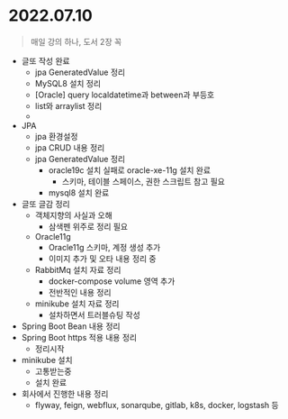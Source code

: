 # 2022.07.10
> 매일 강의 하나, 도서 2장 꼭

- 글또 작성 완료
	- jpa GeneratedValue 정리
	- MySQL8 설치 정리
	- [Oracle] query localdatetime과 between과 부등호
	- list와 arraylist 정리
	-
- JPA
	- jpa 환경설정
	- jpa CRUD 내용 정리
	- jpa GeneratedValue 정리
		- oracle19c 설치 실패로 oracle-xe-11g 설치 완료
			- 스키마, 테이블 스페이스, 권한 스크립트 참고 필요
		- mysql8 설치 완료
- 글또 글감 정리
	- 객체지향의 사실과 오해
		-	삼색펜 위주로 정리 필요
	- Oracle11g
		- Oracle11g 스키마, 계정 생성 추가
		- 이미지 추가 및 오타 내용 정리 중
	- RabbitMq 설치 자료 정리
		- docker-compose volume 영역 추가
		- 전반적인 내용 정리
	- minikube 설치 자료 정리
		- 설차하면서 트러블슈팅 작성
- Spring Boot Bean 내용 정리
- Spring Boot https 적용 내용 정리
	- 정리시작
- minikube 설치
	- 고통받는중
	- 설치 완료
- 회사에서 진행한 내용 정리
	- flyway, feign, webflux, sonarqube, gitlab, k8s, docker, logstash 등
